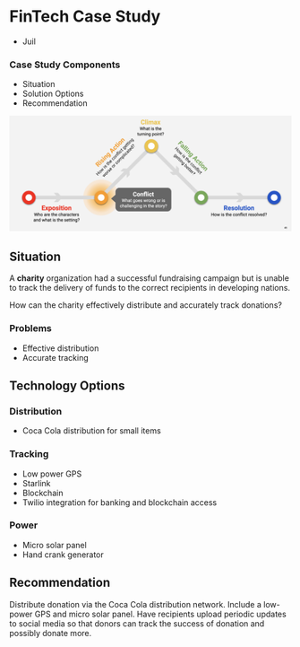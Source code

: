 # FinTech Case Study
 - Juil

### Case Study Components
- Situation
- Solution Options
- Recommendation

![The Narrative Arc](narrativearc.png)

## Situation
A **charity** organization had a successful fundraising campaign but is unable to track the delivery of funds to the correct recipients in developing nations.

How can the charity effectively distribute and accurately track donations?

### Problems
- Effective distribution
- Accurate tracking

## Technology Options

### Distribution
- Coca Cola distribution for small items

### Tracking
- Low power GPS
- Starlink
- Blockchain
- Twilio integration for banking and blockchain access

### Power
- Micro solar panel
- Hand crank generator

## Recommendation
Distribute donation via the Coca Cola distribution network. Include a low-power GPS and micro solar panel. Have recipients upload periodic updates to social media so that donors can track the success of donation and possibly donate more.
